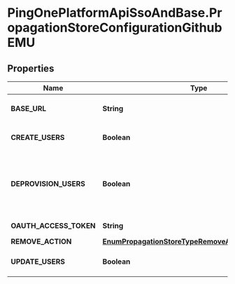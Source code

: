 # PingOnePlatformApiSsoAndBase.PropagationStoreConfigurationGithubEMU

## Properties

Name | Type | Description | Notes
------------ | ------------- | ------------- | -------------
**BASE_URL** | **String** | Base URL of the target propagation store. | 
**CREATE_USERS** | **Boolean** | Whether or not users are allowed to be created. | [optional] 
**DEPROVISION_USERS** | **Boolean** | Whether or not users are allowed to be deprovisioned (removed) following action specified in &#x60;REMOVE_ACTION&#x60;. | [optional] 
**OAUTH_ACCESS_TOKEN** | **String** | OAuth 2 access token. | 
**REMOVE_ACTION** | [**EnumPropagationStoreTypeRemoveActionDisableDelete**](EnumPropagationStoreTypeRemoveActionDisableDelete.md) |  | [optional] 
**UPDATE_USERS** | **Boolean** | Whether or not users are allowed to be updated. | [optional] 


